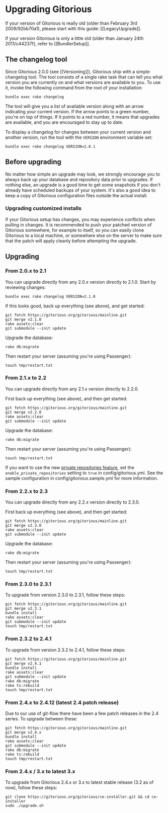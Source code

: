 # Upgrading Gitorious

If your version of Gitorious is really old (older than February 3rd 2009/92bb70a1), please start with this guide: [[LegacyUpgrade]].

If your version Gitorious is only a little old (older than January 24th 2011/c44237f), refer to [[BundlerSetup]].

## The changelog tool

Since Gitorious 2.0.0 (see [[Versioning]]), Gitorious ship with a simple 
changelog tool. The tool consists of a single rake task that can tell you what version you are currently on and what versions are available to you. To use it, invoke the following command from the root of your installation:

    bundle exec rake changelog

The tool will give you a list of available version along with an arrow indicating your current version. If the arrow points to a green number, you're on top of things. If it points to a red number, it means that upgrades are available, and you are encouraged to stay up to date.

To display a changelog for changes between your current version and another version, run the tool with the `VERSION` environment variable set:

    bundle exec rake changelog VERSION=2.0.1

## Before upgrading

No matter how simple an upgrade may look, we strongly encourage you to always back up your database and repository data prior to upgrades. If nothing else, an upgrade is a good time to get some snapshots if you don't already have scheduled backups of your system. It's also a good idea to keep a copy of Gitorious configuration files outside the actual install.

### Upgrading customized installs

If your Gitorious setup has changes, you may experience conflicts when pulling in changes. It is recommended to push your patched version of Gitorious somewhere, for example to itself, so you can easily clone Gitorious to a local machine, or somewhere else on the server to make sure that the patch will apply cleanly before attempting the upgrade.

## Upgrading

### From 2.0.x to 2.1

You can upgrade directly from any 2.0.x version directly to 2.1.0. Start by reviewing changes:

    bundle exec rake changelog VERSION=2.1.0

If this looks good, back up everything (see above), and get started:

    git fetch https://gitorious.org/gitorious/mainline.git
    git merge v2.1.0
    rake assets:clear
    git submodule --init update

Upgrade the database:

    rake db:migrate

Then restart your server (assuming you're using Passenger):

    touch tmp/restart.txt

### From 2.1.x to 2.2

You can upgrade directly from any 2.1.x version directly to 2.2.0.

First back up everything (see above), and then get started:

    git fetch https://gitorious.org/gitorious/mainline.git
    git merge v2.2.0
    rake assets:clear
    git submodule --init update

Upgrade the database:

    rake db:migrate

Then restart your server (assuming you're using Passenger):

    touch tmp/restart.txt

If you want to use the new [private repositories feature](https://gitorious.org/gitorious/pages/PrivateRepositories), set the `enable_private_repositories` setting to `true` in config/gitorious.yml. See the sample configuration in config/gitorious.sample.yml for more information.

### From 2.2.x to 2.3

You can upgrade directly from any 2.2.x version directly to 2.3.0.

First back up everything (see above), and then get started:

    git fetch https://gitorious.org/gitorious/mainline.git
    git merge v2.3.0
    rake assets:clear
    git submodule --init update

Upgrade the database:

    rake db:migrate

Then restart your server (assuming you're using Passenger):

    touch tmp/restart.txt

### From 2.3.0 to 2.3.1

To upgrade from version 2.3.0 to 2.3.1, follow these steps:

    git fetch https://gitorious.org/gitorious/mainline.git
    git merge v2.3.1
    bundle install
    rake assets:clear
    git submodule --init update
    touch tmp/restart.txt

### From 2.3.2 to 2.4.1

To upgrade from version 2.3.2 to 2.4.1, follow these steps:

    git fetch https://gitorious.org/gitorious/mainline.git
    git merge v2.4.1
    bundle install
    rake assets:clear
    git submodule --init update
    rake db:migrate
    rake ts:rebuild
    touch tmp/restart.txt

### From 2.4.x to 2.4.12 (latest 2.4 patch release)

Due to our use of git-flow there have been a few patch releases in the 2.4 series. To upgrade between these:

    git fetch https://gitorious.org/gitorious/mainline.git
    git merge v2.4.x
    bundle install
    rake assets:clear
    git submodule --init update
    rake db:migrate
    rake ts:rebuild
    touch tmp/restart.txt

### From 2.4.x / 3.x to latest 3.x

To upgrade from Gitorious 2.4.x or 3.x to latest stable release (3.2 as of now), follow these steps:

    git clone https://gitorious.org/gitorious/ce-installer.git && cd ce-installer
    sudo ./upgrade.sh
